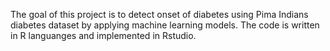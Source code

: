 
The goal of this project is to detect onset of diabetes using Pima Indians diabetes dataset by applying machine learning models. The code is written in R languanges and
implemented in Rstudio.
